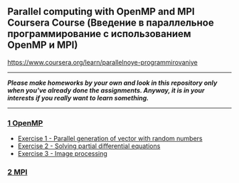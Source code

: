 ## Parallel computing with OpenMP and MPI Coursera Course (Введение в параллельное программирование с использованием OpenMP и MPI)
https://www.coursera.org/learn/parallelnoye-programmirovaniye

___
***Please make homeworks by your own and look in this repository only when you've already done the assignments. Anyway, it is in your interests if you really want to learn something.***
___

### [1 OpenMP](/1%20OpenMP)
* [Exercise 1 - Parallel generation of vector with random numbers](/1%20OpenMP/Week%202/Exercise1_OpenMP)
* [Exercise 2 - Solving partial differential equations](/1%20OpenMP/Week%203/Exercise2_OpenMP)
* [Exercise 3 - Image processing](/1%20OpenMP/Week%205/FinalExercise_OpenMP)

### [2 MPI](/2%20MPI)
